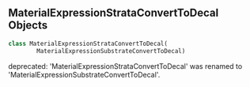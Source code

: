 ## MaterialExpressionStrataConvertToDecal Objects

```python
class MaterialExpressionStrataConvertToDecal(
        MaterialExpressionSubstrateConvertToDecal)
```

deprecated: 'MaterialExpressionStrataConvertToDecal' was renamed to 'MaterialExpressionSubstrateConvertToDecal'.

<a id="unreal.MaterialExpressionSubstrateConvertMaterialAttributes"></a>
